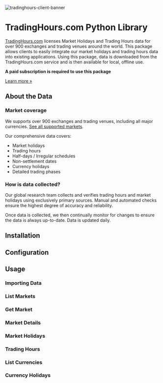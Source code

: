 ![tradinghours-client-banner](https://github.com/tradinghours/tradinghours-python/assets/2868028/7e8e1097-60d9-436e-9335-b5cf6a1e4b09)

# TradingHours.com Python Library
[TradingHours.com](https://www.tradinghours.com) licenses Market Holidays and Trading Hours data for over 900 exchanges and trading venues around the world. 
This package allows clients to easily integrate our market holidays and trading hours data into existing applications.
Using this package, data is downloaded from the TradingHours.com service and is then available for local, offline use.

**A paid subscription is required to use this package** 

[Learn more »](https://www.tradinghours.com/data)

## About the Data

### Market coverage

We supports over 900 exchanges and trading venues, including all major currencies.
[See all supported markets](https://www.tradinghours.com/coverage).

Our comprehensive data covers:

- Market holidays
- Trading hours
- Half-days / Irregular schedules
- Non-settlement dates
- Currency holidays
- Detailed trading phases

### How is data collected?

Our global research team collects and verifies trading hours and market holidays using exclusively primary sources. 
Manual and automated checks ensure the highest degree of accuracy and reliability.

Once data is collected, we then continually monitor for changes to ensure the data is always up-to-date.
Data is updated daily. 

## Installation

## Configuration

## Usage

### Importing Data

### List Markets

### Get Market

### Market Details

### Market Holidays

### Trading Hours

### List Currencies

### Currency Holidays
